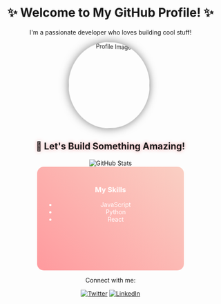 <div align="center">
  <h1>✨ Welcome to My GitHub Profile! ✨</h1>
  <p>I'm a passionate developer who loves building cool stuff!</p>

  <!-- 3D Animation using CSS -->
  <div style="perspective: 1000px;">
    <div style="transform: rotateY(20deg); transition: transform 1s;">
      <img src="https://avatars.githubusercontent.com/u/YOUR_GITHUB_USER_ID" alt="Profile Image" width="200" style="border-radius: 50%; box-shadow: 0 0 20px rgba(0, 0, 0, 0.5);">
    </div>
  </div>

  <!-- Animated Text -->
  <h2 style="animation: glow 2s infinite alternate;">🚀 Let's Build Something Amazing!</h2>

  <!-- GitHub Stats -->
  <img src="https://github-readme-stats.vercel.app/api?username=YOUR_GITHUB_USERNAME&show_icons=true&theme=radical" alt="GitHub Stats">

  <!-- 3D Animated Card -->
  <div style="width: 300px; height: 200px; background: linear-gradient(45deg, #ff9a9e, #fad0c4); border-radius: 15px; padding: 20px; transform-style: preserve-3d; animation: rotate 10s infinite linear;">
    <h3 style="color: white;">My Skills</h3>
    <ul style="color: white;">
      <li>JavaScript</li>
      <li>Python</li>
      <li>React</li>
    </ul>
  </div>

  <!-- Social Links -->
  <p>Connect with me:</p>
  <a href="https://twitter.com/YOUR_TWITTER_HANDLE" target="_blank"><img src="https://img.shields.io/badge/Twitter-1DA1F2?style=for-the-badge&logo=twitter&logoColor=white" alt="Twitter"></a>
  <a href="https://linkedin.com/in/YOUR_LINKEDIN_HANDLE" target="_blank"><img src="https://img.shields.io/badge/LinkedIn-0077B5?style=for-the-badge&logo=linkedin&logoColor=white" alt="LinkedIn"></a>
</div>

<!-- CSS Animations -->
<style>
  @keyframes glow {
    0% { text-shadow: 0 0 10px #ff9a9e; }
    100% { text-shadow: 0 0 20px #fad0c4; }
  }

  @keyframes rotate {
    0% { transform: rotateY(0deg); }
    100% { transform: rotateY(360deg); }
  }
</style>
